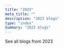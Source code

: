 ```yaml
---
title: "2023"
meta_title: ""
description: "2023 blogs"
type: "index"
Summary: "2023 blogs"
---
```

See all blogs from 2023
